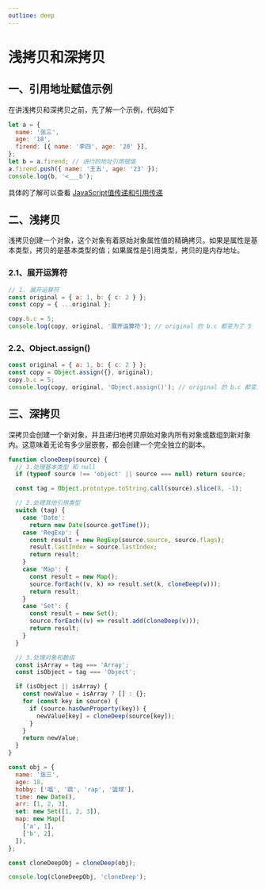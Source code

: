 ```yaml
---
outline: deep
---
```


# 浅拷贝和深拷贝

## 一、引用地址赋值示例

在讲浅拷贝和深拷贝之前，先了解一个示例，代码如下

```javascript
let a = {
  name: '张三',
  age: '18',
  firend: [{ name: '李四', age: '20' }],
};
let b = a.firend; // 进行的地址引用赋值
a.firend.push({ name: '王五', age: '23' });
console.log(b, '<___b');
```

具体的了解可以查看 [JavaScript值传递和引用传递]()

## 二、浅拷贝

浅拷贝创建一个对象，这个对象有着原始对象属性值的精确拷贝。如果是属性是基本类型，拷贝的是基本类型的值；如果属性是引用类型，拷贝的是内存地址。

### 2.1、展开运算符

```javascript
// 1. 展开运算符
const original = { a: 1, b: { c: 2 } };
const copy = { ...original };

copy.b.c = 5;
console.log(copy, original, '展开运算符'); // original 的 b.c 都变为了 5
```

### 2.2、Object.assign()

```javascript
const original = { a: 1, b: { c: 2 } };
const copy = Object.assign({}, original);
copy.b.c = 5;
console.log(copy, original, 'Object.assign()'); // original 的 b.c 都变为了 5
```

## 三、深拷贝

深拷贝会创建一个新对象，并且递归地拷贝原始对象内所有对象或数组到新对象内。这意味着无论有多少层嵌套，都会创建一个完全独立的副本。

```javascript
function cloneDeep(source) {
  // 1.处理基本类型 和 null
  if (typeof source !== 'object' || source === null) return source;

  const tag = Object.prototype.toString.call(source).slice(8, -1);

  // 2.处理其他引用类型
  switch (tag) {
    case 'Date':
      return new Date(source.getTime());
    case 'RegExp': {
      const result = new RegExp(source.source, source.flags);
      result.lastIndex = source.lastIndex;
      return result;
    }
    case 'Map': {
      const result = new Map();
      source.forEach((v, k) => result.set(k, cloneDeep(v)));
      return result;
    }
    case 'Set': {
      const result = new Set();
      source.forEach((v) => result.add(cloneDeep(v)));
      return result;
    }
  }

  // 3.处理对象和数组
  const isArray = tag === 'Array';
  const isObject = tag === 'Object';

  if (isObject || isArray) {
    const newValue = isArray ? [] : {};
    for (const key in source) {
      if (source.hasOwnProperty(key)) {
        newValue[key] = cloneDeep(source[key]);
      }
    }
    return newValue;
  }
}

const obj = {
  name: '张三',
  age: 18,
  hobby: ['唱', '跳', 'rap', '篮球'],
  time: new Date(),
  arr: [1, 2, 3],
  set: new Set([1, 2, 3]),
  map: new Map([
    ['a', 1],
    ['b', 2],
  ]),
};

const cloneDeepObj = cloneDeep(obj);

console.log(cloneDeepObj, 'cloneDeep');
```



